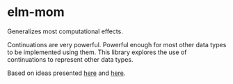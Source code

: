 # elm-mom

Generalizes most computational effects.

Continuations are very powerful. Powerful enough for most other data types to be implemented using them. This library explores the use of continuations to represent other data types.

Based on ideas presented [here][1] and [here][2].

[1]: http://blog.sigfpe.com/2008/12/mother-of-all-monads.html
[2]: http://fplab.bitbucket.org/posts/2007-12-09-continuations-and-classic.html
